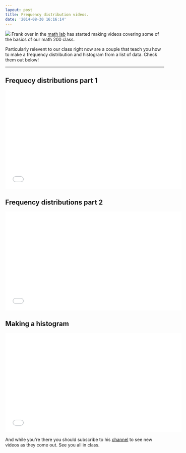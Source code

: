```yaml
---
layout: post
title: Frequency distribution videos.
date: '2014-08-30 16:16:14'
---
```


![](/content/images/2014/Aug/Histogram_of_arrivals_per_minute.svg)
Frank over in the [math lab](http://canadacollege.edu/learningcenter/mathlab.php) has started making videos covering some of the basics of our math 200 class.

Particularly relevent to our class right now are a couple that teach you how to make a frequency distribution and histogram from a list of data. Check them out below!

---

## Frequecy distributions part 1
<div class="video-container">
<iframe width="560" height="315" src="//www.youtube.com/embed/W4KF_YBA4t8?list=UUj8kKpIkPhwy6on6iai5x5Q" frameborder="0" allowfullscreen></iframe>
</div>

## Frequency distributions part 2
<div class="video-container">
<iframe width="560" height="315" src="//www.youtube.com/embed/ZR-HPQnU7WQ?list=UUj8kKpIkPhwy6on6iai5x5Q" frameborder="0" allowfullscreen></iframe>
</div>

## Making a histogram

<div class="video-container">
<iframe width="560" height="315" src="//www.youtube.com/embed/TJbohVljZF4?list=UUj8kKpIkPhwy6on6iai5x5Q" frameborder="0" allowfullscreen></iframe>
</div>

And while you're there you should subscribe to his [channel](https://www.youtube.com/channel/UCj8kKpIkPhwy6on6iai5x5Q) to see new videos as they come out. See you all in class. 